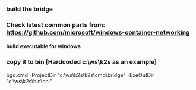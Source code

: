 <!--
SPDX-FileCopyrightText: © 2024 Siemens Healthineers AG

SPDX-License-Identifier: MIT
-->

### build the bridge
### Check latest common parts from: https://github.com/microsoft/windows-container-networking

#### build executable for windows 
### copy it to bin [Hardcoded c:\ws\k2s as an example]
bgo.cmd -ProjectDir "c:\ws\k2s\k2s\cmd\bridge" -ExeOutDir "c:\ws\k2s\bin\cni"

